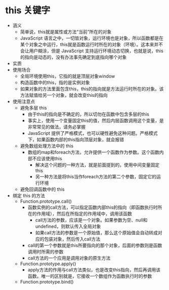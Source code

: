 # this 关键字

+ 涵义
  + 简单说，this就是属性或方法“当前”所在的对象
  + JavaScript 语言之中，一切皆对象，运行环境也是对象，所以函数都是在某个对象之中运行，this就是函数运行时所在的对象（环境）。这本来并不会让用户糊涂，但是 JavaScript 支持运行环境动态切换，也就是说，this的指向是动态的，没有办法事先确定到底指向哪个对象
+ 实质
+ 使用场合
  + 全局环境使用this，它指的就是顶层对象window
  + 构造函数中的this，指的是实例对象
  + 如果对象的方法里面包含this，this的指向就是方法运行时所在的对象。该方法赋值给另一个对象，就会改变this的指向
+ 使用注意点
  + 避免多层 this
    + 由于this的指向是不确定的，所以切勿在函数中包含多层的this
    + 事实上，使用一个变量固定this的值，然后内层函数调用这个变量，是非常常见的做法，请务必掌握
    + JavaScript 提供了严格模式，也可以硬性避免这种问题。严格模式下，如果函数内部的this指向顶层对象，就会报错
  + 避免数组处理方法中的 this
    + 数组的map和foreach方法，允许提供一个函数作为参数。这个函数内部不应该使用this
      + 解决这个问题的一种方法，就是前面提到的，使用中间变量固定this
      + 另一种方法是将this当作foreach方法的第二个参数，固定它的运行环境
  + 避免回调函数中的 this
+ 绑定 this 的方法
  + Function.prototype.call()
    + 函数实例的call方法，可以指定函数内部this的指向（即函数执行时所在的作用域），然后在所指定的作用域中，调用该函数
      + call方法的参数，应该是一个对象。如果参数为空、null和undefined，则默认传入全局对象
      + 如果call方法的参数是一个原始值，那么这个原始值会自动转成对应的包装对象，然后传入call方法
    + call的第一个参数就是this所要指向的那个对象，后面的参数则是函数调用时所需的参数
    + call方法的一个应用是调用对象的原生方法
  + Function.prototype.apply()
    + apply方法的作用与call方法类似，也是改变this指向，然后再调用该函数。唯一的区别就是，它接收一个数组作为函数执行时的参数
  + Function.prototype.bind()